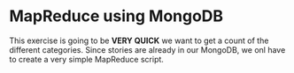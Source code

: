 # MapReduce using MongoDB

This exercise is going to be __VERY QUICK__ we want to get a count of the different categories. Since stories are already in our MongoDB, we onl have to create a very simple MapReduce script.
